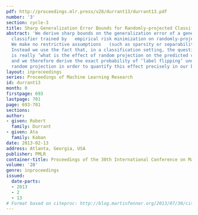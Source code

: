 ```yaml
---
pdf: http://proceedings.mlr.press/v28/durrant13/durrant13.pdf
number: '3'
section: cycle-3
title: Sharp Generalization Error Bounds for Randomly-projected Classifiers
abstract: 'We derive sharp bounds on the generalization error of a generic linear
  classifier trained by   empirical risk minimization on randomly-projected data.
  We make no restrictive assumptions   (such as sparsity or separability) on the data:
  Instead we use the fact that, in a classification setting, the question of interest
  is really ‘what is the effect of random projection on the predicted class labels?’
  and we therefore derive the exact probability of ‘label flipping’ under Gaussian
  random projection in order to quantify this effect precisely in our bounds.'
layout: inproceedings
series: Proceedings of Machine Learning Research
id: durrant13
month: 0
firstpage: 693
lastpage: 701
page: 693-701
sections: 
author:
- given: Robert
  family: Durrant
- given: Ata
  family: Kaban
date: 2013-02-13
address: Atlanta, Georgia, USA
publisher: PMLR
container-title: Proceedings of the 30th International Conference on Machine Learning
volume: '28'
genre: inproceedings
issued:
  date-parts:
  - 2013
  - 2
  - 13
# Format based on citeproc: http://blog.martinfenner.org/2013/07/30/citeproc-yaml-for-bibliographies/
---
```

